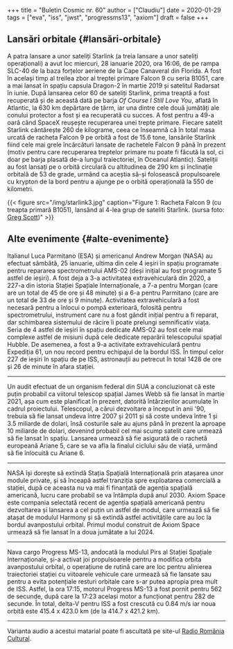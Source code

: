+++
title = "Buletin Cosmic nr. 60"
author = ["Claudiu"]
date = 2020-01-29
tags = ["eva", "iss", "jwst", "progressms13", "axiom"]
draft = false
+++

## Lansări orbitale {#lansări-orbitale}

A patra lansare a unor sateliți Starlink (a treia lansare a unor sateliți operaționali) a avut loc miercuri, 28 ianuarie 2020, ora 16:06, de pe rampa SLC-40 de la baza forțelor aeriene de la Cape Canaveral din Florida. A fost în același timp al treilea zbor al treptei primare Falcon 9 cu seria B1051, care a mai lansat în spațiu capsula Dragon-2 în martie 2019 și satelitul Radarsat în iunie. După lansarea celor 60 de sateliți Starlink, prima treaptă a fost recuperată și de această dată pe barja _Of Course I Still Love You_, aflată în Atlantic, la 630 km depărtare de țărm, iar una dintre cele două jumătăți ale conului protector a fost și ea recuperată cu succes. A fost pentru a 49-a oară când SpaceX reușește recuperarea unei trepte primare. Fiecare satelit Starlink cântărește 260 de kilograme, ceea ce înseamnă că în total masa urcată de racheta Falcon 9 pe orbită a fost de 15.6 tone, lansările Starlink fiind cele mai grele încărcături lansate de rachetele Falcon 9 până în prezent (motiv pentru care recuperarea treptelor primare nu poate fi făcută la sol, ci doar pe barja plasată de-a lungul traiectoriei, în Oceanul Atlantic). Sateliții au fost lansați pe o orbită circulară cu altitudinea de 290 km și înclinație orbitală de 53 de grade, urmând ca aceștia să-și folosească propulsoarele cu krypton de la bord pentru a ajunge pe o orbită operațională la 550 de kilometri.

{{< figure src="/img/starlink3.jpg" caption="Figure 1: Racheta Falcon 9 (cu treapta primară B1051), lansând al 4-lea grup de sateliti Starlink. (sursa foto: [Greg Scott](https://twitter.com/GregScott%5Fphoto/status/1222535047170940928?s=20))" >}}


## Alte evenimente {#alte-evenimente}

Italianul Luca Parmitano (ESA) și americanul Andrew Morgan (NASA) au efectuat sâmbătă, 25 ianuarie, ultima din cele 4 ieșiri în spațiu programate pentru repararea spectrometrului AMS-02 (deși inițial au fost programate 5 astfel de ieșiri). A fost deja a 3-a activitatea extravehiculară din 2020, a 227-a din istoria Stației Spațiale Internaționale, a 7-a pentru Morgan (care are un total de 45 de ore și 48 minute) și a 6-a pentru Parmitano (care are un total de 33 de ore și 9 minute). Activitatea extravehiculară a fost necesară pentru a înlocui o pompă exterioară, folosită pentru spectrometrului, instrument care nu a fost gândit inițial pentru a fi reparat, dar schimbarea sistemului de răcire îi poate prelungi semnificativ viața. Seria de 4 astfel de ieșiri în spațiu dedicate AMS-02 au fost cele mai complexe astfel de misiuni după cele dedicate reparării telescopului spațial Hubble. De asemenea, a fost a 9-a activitate extravehiculară pentru Expediția 61, un nou record pentru echipajul de la bordul ISS. În timpul celor 227 de ieșiri în spațiu de pe ISS, astronauții au petrecut în total 1428 de ore și 26 de minute în afara stației.

---

Un audit efectuat de un organism federal din SUA a concluzionat că este puțin probabil ca viitorul telescop spațial James Webb să fie lansat în martie 2021, așa cum este planificat în prezent, datorită întârzierilor acumulate în cadrul proiectului. Telescopul, a cărui dezvoltare a început în anii '90, trebuia să fie lansat undeva între 2007 și 2011 și să coste undeva între 1 și 3.5 miliarde de dolari, însă costurile sale au ajuns până în prezent la aproape 10 miliarde de dolari, devenind probabil cel mai scump satelit care urmează să fie lansat în spațiu. Lansarea urmează să fie asigurată de o rachetă europeană Ariane 5, care se va afla la finalul ciclului său de viață, urmând să fie înlocuită cu Ariane 6.

---

NASA își dorește să extindă Stația Spațială Internațională prin atașarea unor module private, și să înceapă astfel tranziția spre exploatarea comercială a stației, după ce aceasta nu va mai fi finanțată de agenția spațială americană, lucru care probabil se va întâmpla după anul 2030. Axiom Space este compania selectată recent de agenția spațială americană pentru dezvoltarea și lansarea a cel puțin un astfel de modul, care urmează să fie atașat de modulul Harmony și să extindă astfel activitățile care au loc la bordul avanpostului orbital. Primul modul construit de Axiom Space urmează să fie lansat în a doua jumătate a lui 2024.

---

Nava cargo Progress MS-13, andocată la modulul Pirs al Stației Spațiale Internaționale, și-a activat joi propulsoarele pentru a modifica orbita avanpostului orbital, o operațiune de rutină care are loc pentru alinierea traiectoriei stației cu viitoarele vehicule care urmează să fie lansate sau pentru a evita potențiale resturi orbitale care s-ar putea apropia prea mult de ISS. Astfel, la ora 17:15, motorul Progress MS-13 a fost pornit pentru 562 de secunde, după care la 17:23 același motor a funcționat pentru 282 de secunde. În total, delta-V pentru ISS a fost crescută cu 0.84 m/s iar noua orbită este 415.4 x 423.0 km (de la 414.7 x 421.2 km).

---

Varianta audio a acestui matarial poate fi ascultată pe site-ul [Radio România Cultural](https://radioromaniacultural.ro/buletin-cosmic-nr-60/).